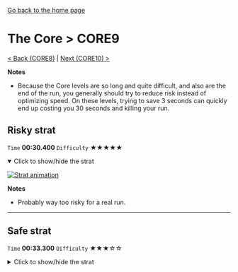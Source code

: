 [Go back to the home page](https://github.com/Doublevil/scbspeedrun)

# The Core > CORE9

[< Back (CORE8)](https://github.com/Doublevil/scbspeedrun/blob/main/levels/CORE/CORE8.md) | [Next (CORE10) >](https://github.com/Doublevil/scbspeedrun/blob/main/levels/CORE/CORE10.md)

**Notes**
- Because the Core levels are so long and quite difficult, and also are the end of the run, you generally should try to reduce risk instead of optimizing speed. On these levels, trying to save 3 seconds can quickly end up costing you 30 seconds and killing your run.

## Risky strat

`Time` **00:30.400** `Difficulty` ★★★★★
<details open>
  <summary>Click to show/hide the strat</summary>

  [![Strat animation](https://github.com/Doublevil/scbspeedrun/blob/main/media/levels/CORE/CORE9_RiskyStrat.webp)](https://github.com/Doublevil/scbspeedrun/blob/main/media/levels/CORE/CORE9_RiskyStrat.mp4?raw=true)

  **Notes**
  - Probably way too risky for a real run.
</details>

---
## Safe strat

`Time` **00:33.300** `Difficulty` ★★★☆☆
<details>
  <summary>Click to show/hide the strat</summary>

  [![Strat animation](https://github.com/Doublevil/scbspeedrun/blob/main/media/levels/CORE/CORE9_SafeStrat.webp)](https://github.com/Doublevil/scbspeedrun/blob/main/media/levels/CORE/CORE9_SafeStrat.mp4?raw=true)
</details>
